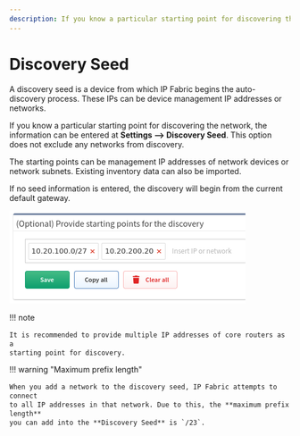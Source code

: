 ```yaml
---
description: If you know a particular starting point for discovering the network, the information can be entered. This option does not exclude any networks from...
---
```


# Discovery Seed

A discovery seed is a device from which IP Fabric begins the auto-discovery process. These IPs can be device management IP addresses or networks.

If you know a particular starting point for discovering the network, the
information can be entered at **Settings --> Discovery Seed**. This option
does not exclude any networks from discovery.

The starting points can be management IP addresses of network devices or
network subnets. Existing inventory data can also be imported.

If no seed information is entered, the discovery will begin from the
current default gateway.

![Discovery seed](discovery_seed.png)

!!! note
    
    It is recommended to provide multiple IP addresses of core routers as a
    starting point for discovery.

!!! warning "Maximum prefix length"

    When you add a network to the discovery seed, IP Fabric attempts to connect
    to all IP addresses in that network. Due to this, the **maximum prefix length**
    you can add into the **Discovery Seed** is `/23`.
